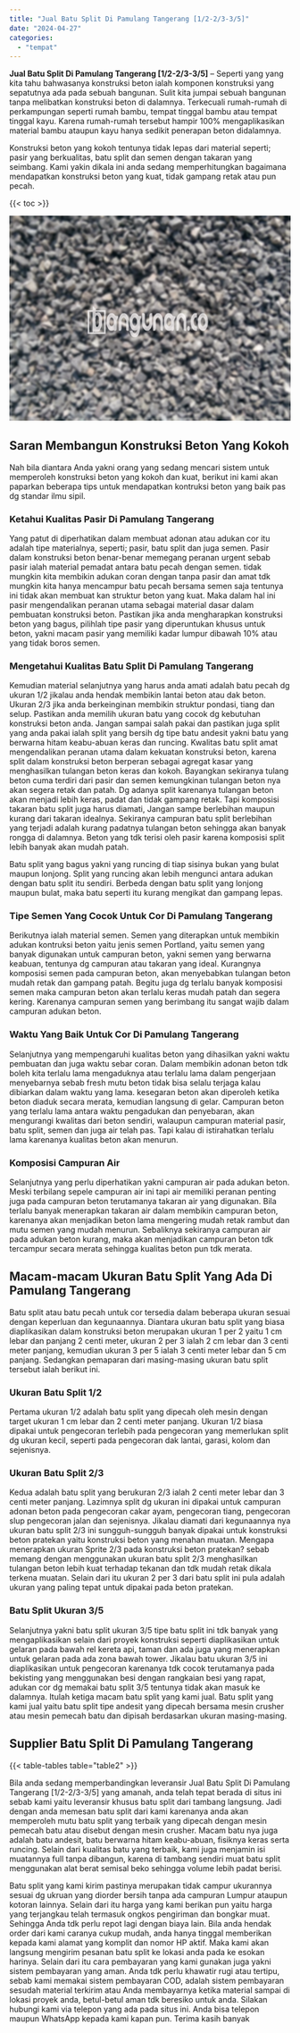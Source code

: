 ```yaml
---
title: "Jual Batu Split Di Pamulang Tangerang [1/2-2/3-3/5]"
date: "2024-04-27"
categories: 
  - "tempat"
---
```


**Jual Batu Split Di Pamulang Tangerang \[1/2-2/3-3/5\]** – Seperti yang yang kita tahu bahwasanya konstruksi beton ialah komponen konstruksi yang sepatutnya ada pada sebuah bangunan. Sulit kita jumpai sebuah bangunan tanpa melibatkan konstruksi beton di dalamnya. Terkecuali rumah-rumah di perkampungan seperti rumah bambu, tempat tinggal bambu atau tempat tinggal kayu. Karena rumah-rumah tersebut hampir 100% mengaplikasikan material bambu ataupun kayu hanya sedikit penerapan beton didalamnya.

Konstruksi beton yang kokoh tentunya tidak lepas dari material seperti; pasir yang berkualitas, batu split dan semen dengan takaran yang seimbang. Kami yakin dikala ini anda sedang memperhitungkan bagaimana mendapatkan konstruksi beton yang kuat, tidak gampang retak atau pun pecah.

{{< toc >}}

![Jual Batu Split Di Pamulang Tangerang [1/2-2/3-3/5]](/images/jual-batu-split-17.png)

## Saran Membangun Konstruksi Beton Yang Kokoh

Nah bila diantara Anda yakni orang yang sedang mencari sistem untuk memperoleh konstruksi beton yang kokoh dan kuat, berikut ini kami akan paparkan beberapa tips untuk mendapatkan kontruksi beton yang baik pas dg standar ilmu sipil.

### Ketahui Kualitas Pasir Di Pamulang Tangerang

Yang patut di diperhatikan dalam membuat adonan atau adukan cor itu adalah tipe materialnya, seperti; pasir, batu split dan juga semen. Pasir dalam konstruksi beton benar-benar memegang peranan urgent sebab pasir ialah material pemadat antara batu pecah dengan semen. tidak mungkin kita membikin adukan coran dengan tanpa pasir dan amat tdk mungkin kita hanya mencampur batu pecah bersama semen saja tentunya ini tidak akan membuat kan struktur beton yang kuat. Maka dalam hal ini pasir mengendalikan peranan utama sebagai material dasar dalam pembuatan konstruksi beton. Pastikan jika anda mengharapkan konstruksi beton yang bagus, pilihlah tipe pasir yang diperuntukan khusus untuk beton, yakni macam pasir yang memiliki kadar lumpur dibawah 10% atau yang tidak boros semen.

### Mengetahui Kualitas Batu Split Di Pamulang Tangerang

Kemudian material selanjutnya yang harus anda amati adalah batu pecah dg ukuran 1/2 jikalau anda hendak membikin lantai beton atau dak beton. Ukuran 2/3 jika anda berkeinginan membikin struktur pondasi, tiang dan selup. Pastikan anda memilih ukuran batu yang cocok dg kebutuhan konstruksi beton anda. Jangan sampai salah pakai dan pastikan juga split yang anda pakai ialah split yang bersih dg tipe batu andesit yakni batu yang berwarna hitam keabu-abuan keras dan runcing. Kwalitas batu split amat mengendalikan peranan utama dalam kekuatan konstruksi beton, karena split dalam konstruksi beton berperan sebagai agregat kasar yang menghasilkan tulangan beton keras dan kokoh. Bayangkan sekiranya tulang beton cuma terdiri dari pasir dan semen kemungkinan tulangan beton nya akan segera retak dan patah. Dg adanya split karenanya tulangan beton akan menjadi lebih keras, padat dan tidak gampang retak. Tapi komposisi takaran batu split juga harus diamati, Jangan sampe berlebihan maupun kurang dari takaran idealnya. Sekiranya campuran batu split berlebihan yang terjadi adalah kurang padatnya tulangan beton sehingga akan banyak rongga di dalamnya. Beton yang tdk terisi oleh pasir karena komposisi split lebih banyak akan mudah patah.

Batu split yang bagus yakni yang runcing di tiap sisinya bukan yang bulat maupun lonjong. Split yang runcing akan lebih mengunci antara adukan dengan batu split itu sendiri. Berbeda dengan batu split yang lonjong maupun bulat, maka batu seperti itu kurang mengikat dan gampang lepas.

### Tipe Semen Yang Cocok Untuk Cor Di Pamulang Tangerang

Berikutnya ialah material semen. Semen yang diterapkan untuk membikin adukan kontruksi beton yaitu jenis semen Portland, yaitu semen yang banyak digunakan untuk campuran beton, yakni semen yang berwarna keabuan, tentunya dg campuran atau takaran yang ideal. Kurangnya komposisi semen pada campuran beton, akan menyebabkan tulangan beton mudah retak dan gampang patah. Begitu juga dg terlalu banyak komposisi semen maka campuran beton akan terlalu keras mudah patah dan segera kering. Karenanya campuran semen yang berimbang itu sangat wajib dalam campuran adukan beton.

### Waktu Yang Baik Untuk Cor Di Pamulang Tangerang

Selanjutnya yang mempengaruhi kualitas beton yang dihasilkan yakni waktu pembuatan dan juga waktu sebar coran. Dalam membikin adonan beton tdk boleh kita terlalu lama mengaduknya atau terlalu lama dalam pengerjaan menyebarnya sebab fresh mutu beton tidak bisa selalu terjaga kalau dibiarkan dalam waktu yang lama. kesegaran beton akan diperoleh ketika beton diaduk secara merata, kemudian langsung di gelar. Campuran beton yang terlalu lama antara waktu pengadukan dan penyebaran, akan mengurangi kwalitas dari beton sendiri, walaupun campuran material pasir, batu split, semen dan juga air telah pas. Tapi kalau di istirahatkan terlalu lama karenanya kualitas beton akan menurun.

### Komposisi Campuran Air

Selanjutnya yang perlu diperhatikan yakni campuran air pada adukan beton. Meski terbilang sepele campuran air ini tapi air memiliki peranan penting juga pada campuran beton terutamanya takaran air yang digunakan. Bila terlalu banyak menerapkan takaran air dalam membikin campuran beton, karenanya akan menjadikan beton lama mengering mudah retak rambut dan mutu semen yang mudah menurun. Sebaliknya sekiranya campuran air pada adukan beton kurang, maka akan menjadikan campuran beton tdk tercampur secara merata sehingga kualitas beton pun tdk merata.

## Macam-macam Ukuran Batu Split Yang Ada Di Pamulang Tangerang

Batu split atau batu pecah untuk cor tersedia dalam beberapa ukuran sesuai dengan keperluan dan kegunaannya. Diantara ukuran batu split yang biasa diaplikasikan dalam konstruksi beton merupakan ukuran 1 per 2 yaitu 1 cm lebar dan panjang 2 centi meter, ukuran 2 per 3 ialah 2 cm lebar dan 3 centi meter panjang, kemudian ukuran 3 per 5 ialah 3 centi meter lebar dan 5 cm panjang. Sedangkan pemaparan dari masing-masing ukuran batu split tersebut ialah berikut ini.

### Ukuran Batu Split 1/2

Pertama ukuran 1/2 adalah batu split yang dipecah oleh mesin dengan target ukuran 1 cm lebar dan 2 centi meter panjang. Ukuran 1/2 biasa dipakai untuk pengecoran terlebih pada pengecoran yang memerlukan split dg ukuran kecil, seperti pada pengecoran dak lantai, garasi, kolom dan sejenisnya.

### Ukuran Batu Split 2/3

Kedua adalah batu split yang berukuran 2/3 ialah 2 centi meter lebar dan 3 centi meter panjang. Lazimnya split dg ukuran ini dipakai untuk campuran adonan beton pada pengecoran cakar ayam, pengecoran tiang, pengecoran slup pengecoran jalan dan sejenisnya. Jikalau diamati dari kegunaannya nya ukuran batu split 2/3 ini sungguh-sungguh banyak dipakai untuk konstruksi beton pratekan yaitu konstruksi beton yang menahan muatan. Mengapa menerapkan ukuran Sprite 2/3 pada konstruksi beton pratekan? sebab memang dengan menggunakan ukuran batu split 2/3 menghasilkan tulangan beton lebih kuat terhadap tekanan dan tdk mudah retak dikala terkena muatan. Selain dari itu ukuran 2 per 3 dari batu split ini pula adalah ukuran yang paling tepat untuk dipakai pada beton pratekan.

### Batu Split Ukuran 3/5

Selanjutnya yakni batu split ukuran 3/5 tipe batu split ini tdk banyak yang mengaplikasikan selain dari proyek konstruksi seperti diaplikasikan untuk gelaran pada bawah rel kereta api, taman dan ada juga yang menerapkan untuk gelaran pada ada zona bawah tower. Jikalau batu ukuran 3/5 ini diaplikasikan untuk pengecoran karenanya tdk cocok terutamanya pada bekisting yang menggunakan besi dengan rangkaian besi yang rapat, adukan cor dg memakai batu split 3/5 tentunya tidak akan masuk ke dalamnya. Itulah ketiga macam batu split yang kami jual. Batu split yang kami jual yaitu batu split tipe andesit yang dipecah bersama mesin crusher atau mesin pemecah batu dan dipisah berdasarkan ukuran masing-masing.

## Supplier Batu Split Di Pamulang Tangerang

{{< table-tables table="table2" >}}

Bila anda sedang memperbandingkan leveransir Jual Batu Split Di Pamulang Tangerang \[1/2-2/3-3/5\] yang amanah, anda telah tepat berada di situs ini sebab kami yaitu leveransir khusus batu split dari tambang langsung. Jadi dengan anda memesan batu split dari kami karenanya anda akan memperoleh mutu batu split yang terbaik yang dipecah dengan mesin pemecah batu atau disebut dengan mesin crusher. Macam batu nya juga adalah batu andesit, batu berwarna hitam keabu-abuan, fisiknya keras serta runcing. Selain dari kualitas batu yang terbaik, kami juga menjamin isi muatannya full tanpa dibangun, karena di tambang sendiri muat batu split menggunakan alat berat semisal beko sehingga volume lebih padat berisi.

Batu split yang kami kirim pastinya merupakan tidak campur ukurannya sesuai dg ukruan yang diorder bersih tanpa ada campuran Lumpur ataupun kotoran lainnya. Selain dari itu harga yang kami berikan pun yaitu harga yang terjangkau telah termasuk ongkos pengiriman dan bongkar muat. Sehingga Anda tdk perlu repot lagi dengan biaya lain. Bila anda hendak order dari kami caranya cukup mudah, anda hanya tinggal memberikan kepada kami alamat yang komplit dan nomor HP aktif. Maka kami akan langsung mengirim pesanan batu split ke lokasi anda pada ke esokan harinya. Selain dari itu cara pembayaran yang kami gunakan juga yakni sistem pembayaran yang aman. Anda tdk perlu khawatir rugi atau tertipu, sebab kami memakai sistem pembayaran COD, adalah sistem pembayaran sesudah material terkirim atau Anda membayarnya ketika material sampai di lokasi proyek anda, betul-betul aman tdk beresiko untuk anda. Silakan hubungi kami via telepon yang ada pada situs ini. Anda bisa telepon maupun WhatsApp kepada kami kapan pun. Terima kasih banyak
